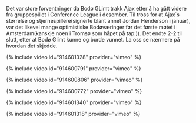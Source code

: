 Det var store forventninger da Bodø GLimt trakk Ajax etter å ha gått videre fra gruppespillet i Conference League i desember. Til tross for at Ajax`s størrelse og stjernespillere(signerte blant annet Jordan Henderson i januar), var det likevel mange optimistiske Bodøværinger før det første møtet i Amsterdam(kanskje noen i Tromsø som håpet på tap:)). Det endte 2-2 til slutt, etter at Bodø Glimt kunne og burde vunnet. La oss se nærmere på hvordan det skjedde.    

{% include video id="914601328" provider="vimeo" %}

{% include video id="914600791" provider="vimeo" %}

{% include video id="914600806" provider="vimeo" %}

{% include video id="914600772" provider="vimeo" %}

{% include video id="914601340" provider="vimeo" %}

{% include video id="914601318" provider="vimeo" %}
